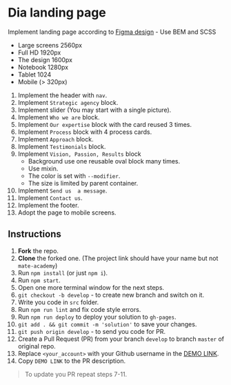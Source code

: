 # Dia landing page
Implement landing page according to [Figma design](https://www.figma.com/file/vhfzZ7SqWGkMGd5iCDdBCy/Dia-New?node-id=0%3A1) - Use BEM and SCSS
- Large screens 2560px
- Full HD 1920px
- The design 1600px
- Notebook 1280px
- Tablet 1024
- Mobile (> 320px)

1. Implement the header with `nav`.
1. Implement `Strategic agency` block.
1. Implement slider (You may start with a single picture).
1. Implement `Who we are` block.
1. Implement `Our expertise` block with the card reused 3 times.
1. Implement `Process` block with 4 process cards.
1. Implement `Approach` block.
1. Implement `Testimonials` block.
1. Implement `Vision, Passion, Results` block
    - Background use one reusable oval block many times.
    - Use mixin.
    - The color is set with `--modifier`.
    - The size is limited by parent container.
1. Implement `Send us  a message`.
1. Implement `Contact us`.
1. Implement the footer.
1. Adopt the page to mobile screens.

## Instructions
1. **Fork** the repo.
2. **Clone** the forked one. (The project link should have your name but not `mate-academy`)
3. Run `npm install` (or just `npm i`).
4. Run `npm start`.
5. Open one more terminal window for the next steps.
6. `git checkout -b develop` - to create new branch and switch on it.
7. Write you code in `src` folder.
8. Run `npm run lint` and fix code style errors.
9. Run `npm run deploy` to deploy your solution to `gh-pages`.
10. `git add . && git commit -m 'solution'` to save your changes.
11. `git push origin develop` - to send you code for PR.
12. Create a Pull Request (PR) from your branch `develop` to branch `master` of original repo.
13. Replace `<your_account>` with your Github username in the
  [DEMO LINK](https://denkondratiev.github.io/layout_dia/).
14. Copy `DEMO LINK` to the PR description.

> To update you PR repeat steps 7-11.

